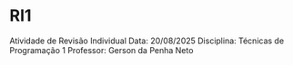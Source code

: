 # RI1
Atividade de Revisão Individual
Data: 20/08/2025
Disciplina: Técnicas de Programação 1
Professor: Gerson da Penha Neto
